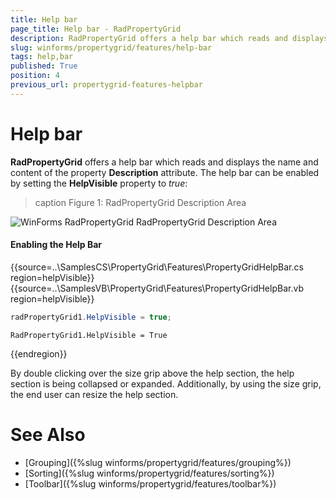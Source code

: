```yaml
---
title: Help bar
page_title: Help bar - RadPropertyGrid
description: RadPropertyGrid offers a help bar which reads and displays the name and content of the property Description attribute.
slug: winforms/propertygrid/features/help-bar
tags: help,bar
published: True
position: 4
previous_url: propertygrid-features-helpbar
---
```


# Help bar

**RadPropertyGrid** offers a help bar which reads and displays the name and content of the property __Description__ attribute. The help bar can be enabled by setting the __HelpVisible__ property to *true*:

>caption Figure 1: RadPropertyGrid Description Area
 
![WinForms RadPropertyGrid RadPropertyGrid Description Area](images/propertygrid-features-helpbar.png)

#### Enabling the Help Bar

{{source=..\SamplesCS\PropertyGrid\Features\PropertyGridHelpBar.cs region=helpVisible}} 
{{source=..\SamplesVB\PropertyGrid\Features\PropertyGridHelpBar.vb region=helpVisible}} 

````C#
radPropertyGrid1.HelpVisible = true;

````
````VB.NET
RadPropertyGrid1.HelpVisible = True

````

{{endregion}} 

By double clicking over the size grip above the help section, the help section is being collapsed or expanded. Additionally, by using the size grip, the end user can resize the help section.
        
# See Also

* [Grouping]({%slug winforms/propertygrid/features/grouping%})
* [Sorting]({%slug winforms/propertygrid/features/sorting%})
* [Toolbar]({%slug winforms/propertygrid/features/toolbar%})
